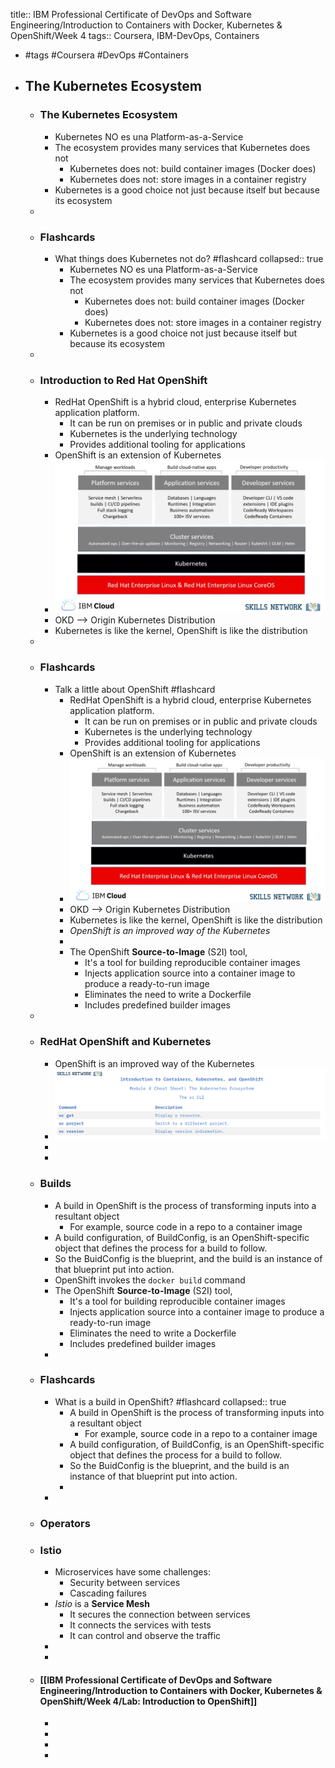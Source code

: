 title:: IBM Professional Certificate of DevOps and Software Engineering/Introduction to Containers with Docker, Kubernetes & OpenShift/Week 4
tags:: Coursera, IBM-DevOps, Containers

- #tags #Coursera #DevOps #Containers
- ## The Kubernetes Ecosystem
	- ### The Kubernetes Ecosystem
		- Kubernetes NO es una Platform-as-a-Service
		- The ecosystem provides many services that Kubernetes does not
			- Kubernetes does not: build container images (Docker does)
			- Kubernetes does not: store images in a container registry
		- Kubernetes is a good choice not just because itself but because its ecosystem
	-
	- ### Flashcards
		- What things does Kubernetes not do? #flashcard
		  collapsed:: true
			- Kubernetes NO es una Platform-as-a-Service
			- The ecosystem provides many services that Kubernetes does not
				- Kubernetes does not: build container images (Docker does)
				- Kubernetes does not: store images in a container registry
			- Kubernetes is a good choice not just because itself but because its ecosystem
	-
	- ### Introduction to Red Hat OpenShift
		- RedHat OpenShift is a hybrid cloud, enterprise Kubernetes application platform.
			- It can be run on premises or in public and private clouds
			- Kubernetes is the underlying technology
			- Provides additional tooling for applications
		- OpenShift is an extension of Kubernetes
		- ![image.png](../assets/image_1663319734852_0.png)
		- OKD --> Origin Kubernetes Distribution
		- Kubernetes is like the kernel, OpenShift is like the distribution
	-
	- ### Flashcards
		- Talk a little about OpenShift #flashcard
			- RedHat OpenShift is a hybrid cloud, enterprise Kubernetes application platform.
				- It can be run on premises or in public and private clouds
				- Kubernetes is the underlying technology
				- Provides additional tooling for applications
			- OpenShift is an extension of Kubernetes
			- ![image.png](../assets/image_1663319734852_0.png)
			- OKD --> Origin Kubernetes Distribution
			- Kubernetes is like the kernel, OpenShift is like the distribution
			- *OpenShift is an improved way of the Kubernetes*
			-
			- The OpenShift **Source-to-Image** (S2I) tool,
				- It's a tool for building reproducible container images
				- Injects application source into a container image to produce a ready-to-run image
				- Eliminates the need to write a Dockerfile
				- Includes predefined builder images
	-
	- ### RedHat OpenShift and Kubernetes
		- OpenShift is an improved way of the Kubernetes
		- ![image.png](../assets/image_1663323195446_0.png)
		-
		-
	- ### Builds
		- A build in OpenShift is the process of transforming inputs into a resultant object
			- For example, source code in a repo to a container image
		- A build configuration, of BuildConfig, is an OpenShift-specific object that defines the process for a build to follow.
		- So the BuidConfig is the blueprint, and the build is an instance of that blueprint put into action.
		- OpenShift invokes the `docker build` command
		- The OpenShift **Source-to-Image** (S2I) tool,
			- It's a tool for building reproducible container images
			- Injects application source into a container image to produce a ready-to-run image
			- Eliminates the need to write a Dockerfile
			- Includes predefined builder images
		-
	- ### Flashcards
		- What is a build in OpenShift? #flashcard
		  collapsed:: true
			- A build in OpenShift is the process of transforming inputs into a resultant object
				- For example, source code in a repo to a container image
			- A build configuration, of BuildConfig, is an OpenShift-specific object that defines the process for a build to follow.
			- So the BuidConfig is the blueprint, and the build is an instance of that blueprint put into action.
			-
		-
	- ### Operators
	- ### Istio
		- Microservices have some challenges:
			- Security between services
			- Cascading failures
		- *Istio* is a **Service Mesh**
			- It secures the connection between services
			- It connects the services with tests
			- It can control and observe the traffic
		-
		-
	- #### [[IBM Professional Certificate of DevOps and Software Engineering/Introduction to Containers with Docker, Kubernetes & OpenShift/Week 4/Lab: Introduction to OpenShift]]
		-
		-
		-
		-